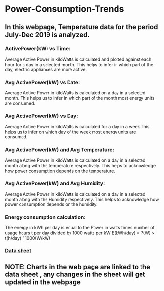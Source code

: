 # Power-Consumption-Trends

## In this webpage, Temperature data for the period July-Dec 2019 is analyzed.

### ActivePower(kW) vs Time:
 Average Active Power in kiloWatts is calculated and plotted against each hour for a day    in a selected month.
            This helps to infer in which part of the day, electric appliances are more active.

### Avg ActivePower(kW) vs Date:
 Average Active Power in kiloWatts is calculated on a day in a selected month.
            This helps us to infer in which part of the month most energy units are consumed.


### Avg ActivePower(kW) vs Day:
 Average Active Power in kiloWatts is calculated for a day in a week 
             This helps us to infer on which day of the week most energy units are consumed.


### Avg ActivePower(kW) and Avg Temperature: 
Average Active Power in kiloWatts is calculated on a day in a selected month along with the temperature respectively.
            This helps to acknowledge how power consumption depends on the temperature.

### Avg ActivePower(kW) and Avg Humidity:
Average Active Power in kiloWatts is calculated on a day in a selected month along with  the Humidity respectively.
            This helps to acknowledge how power consumption depends on the humidity.

      
### Energy consumption calculation:
 The energy in kWh per day  is equal to the Power in watts times number of usage hours t  per    day divided by 1000 watts per kW
  E(kWh/day) = P(W) × t(h/day) / 1000(W/kW)

### [Data sheet](https://docs.google.com/spreadsheets/d/1j-Zlqa5xSC52tAbO0DvhyyAt8wzeDHUXrPM9xR6hhR0/edit?usp=sharing)

## NOTE: Charts in the web page are linked to the data sheet , any changes in the sheet will get updated in the webpage



